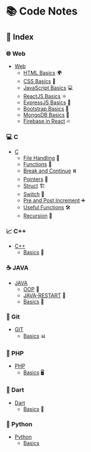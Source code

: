 # 📚 Code Notes

## 📖 Index

### 🌐 Web
- [Web](https://github.com/shau-14/Code-Notes/blob/master/WEB)
  - [HTML Basics](https://github.com/shad-ct/Code-Notes/blob/master/WEB/HTML/bascis.md) 🌍
  - [CSS Basics](https://github.com/shad-ct/Code-Notes/blob/master/WEB/CSS/basics.md) 🎨
  - [JavaScript Basics](https://github.com/shad-ct/Code-Notes/blob/master/WEB/JS/javascript/basics.md) 💻
  - [ReactJS Basics](https://github.com/shad-ct/Code-Notes/blob/master/WEB/JS/ReactJS/Basics.md) ⚛️
  - [ExpressJS Basics](https://github.com/shad-ct/Code-Notes/blob/master/WEB/JS/EXPRESSJS/basics.md) 🚀
  - [Bootstrap Basics](https://github.com/shad-ct/Code-Notes/blob/master/WEB/BootStrap/basics.md) 🥤
  - [MongoDB Basics](https://github.com/shad-ct/Code-Notes/blob/master/WEB/MongoDB/basics.md) 🍃
  - [Firebase in React](https://github.com/shad-ct/Code-Notes/blob/master/WEB/Firebase/in%20react.md) 🔥

### 💻 C
- [C](https://github.com/shad-ct/Code-Notes/tree/main/C)
  - [File Handling](https://github.com/shad-ct/Code-Notes/blob/master/C/file-handling.md) 📂
  - [Functions](https://github.com/shad-ct/Code-Notes/blob/master/C/functions.md) 🔧
  - [Break and Continue](https://github.com/shad-ct/Code-Notes/blob/master/C/break%20and%20continue.md) ⏸️
  - [Pointers](https://github.com/shad-ct/Code-Notes/blob/master/C/pointers.md) 📍
  - [Struct](https://github.com/shad-ct/Code-Notes/blob/master/C/struct.md) 🏗️
  - [Switch](https://github.com/shad-ct/Code-Notes/blob/master/C/switch.md) 🔄
  - [Pre and Post Increment](https://github.com/shad-ct/Code-Notes/blob/master/C/pre%20and%20post.md) ➕
  - [Useful Functions](https://github.com/shad-ct/Code-Notes/blob/master/C/useful.md) 🛠️
  - [Recursion](https://github.com/shad-ct/Code-Notes/blob/master/C/RECURSION.md) 🔁

### 📈 C++
- [C++](https://github.com/shad-ct/Code-Notes/tree/main/C%2B%2B)
  - [Basics](https://github.com/shad-ct/Code-Notes/blob/master/C%2B%2B/basics.md) 📘

### ☕ JAVA
- [JAVA](https://github.com/shad-ct/Code-Notes/tree/main/JAVA)
  - [OOP](https://github.com/shad-ct/Code-Notes/blob/master/JAVA/OOP.md) 🏫
  - [JAVA-RESTART](https://github.com/shad-ct/Code-Notes/blob/master/JAVA/JAVA-RESTART.md) 🔄
  - [Basics](https://github.com/shad-ct/Code-Notes/blob/master/JAVA/basics.md) 📖

### 🐙 Git
- [GIT](https://github.com/shad-ct/Code-Notes/tree/main/GIT)
  - [Basics](https://github.com/shad-ct/Code-Notes/blob/master/GIT/basics.md) 📊

### 🐘 PHP
- [PHP](https://github.com/shad-ct/Code-Notes/tree/main/Php)
  - [Basics](https://github.com/shad-ct/Code-Notes/blob/master/Php/basics.md) 🖥️

### 🦄 Dart
- [Dart](https://github.com/shad-ct/Code-Notes/tree/main/Dart)
  - [Basics](https://github.com/shad-ct/Code-Notes/blob/master/Dart/Basics.md) 🦄

### 🐍 Python
- [Python](https://github.com/shad-ct/Code-Notes/tree/main/Python)
  - [Basics](https://github.com/shad-ct/Code-Notes/blob/master/Python/Pybasics.md)
